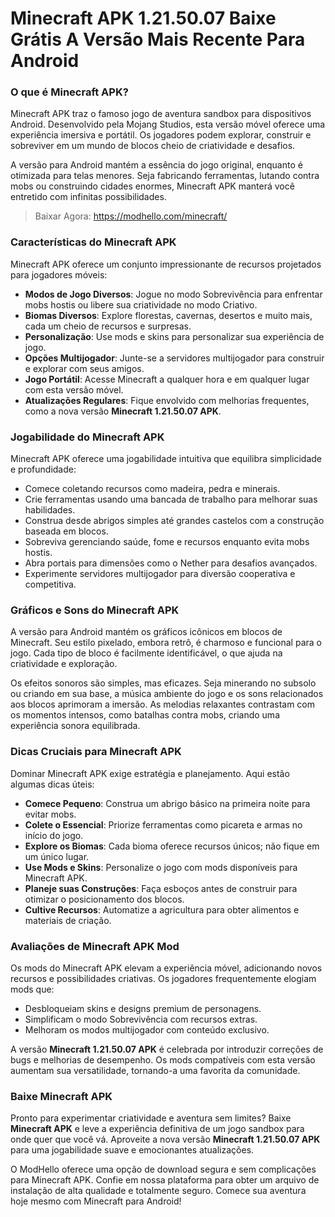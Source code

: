 # Minecraft APK 1.21.50.07 Baixe Grátis A Versão Mais Recente Para Android

### O que é Minecraft APK?  
Minecraft APK traz o famoso jogo de aventura sandbox para dispositivos Android. Desenvolvido pela Mojang Studios, esta versão móvel oferece uma experiência imersiva e portátil. Os jogadores podem explorar, construir e sobreviver em um mundo de blocos cheio de criatividade e desafios.  

A versão para Android mantém a essência do jogo original, enquanto é otimizada para telas menores. Seja fabricando ferramentas, lutando contra mobs ou construindo cidades enormes, Minecraft APK manterá você entretido com infinitas possibilidades.  

>Baixar Agora: https://modhello.com/minecraft/

### Características do Minecraft APK  
Minecraft APK oferece um conjunto impressionante de recursos projetados para jogadores móveis:  

- **Modos de Jogo Diversos**: Jogue no modo Sobrevivência para enfrentar mobs hostis ou libere sua criatividade no modo Criativo.  
- **Biomas Diversos**: Explore florestas, cavernas, desertos e muito mais, cada um cheio de recursos e surpresas.  
- **Personalização**: Use mods e skins para personalizar sua experiência de jogo.  
- **Opções Multijogador**: Junte-se a servidores multijogador para construir e explorar com seus amigos.  
- **Jogo Portátil**: Acesse Minecraft a qualquer hora e em qualquer lugar com esta versão móvel.  
- **Atualizações Regulares**: Fique envolvido com melhorias frequentes, como a nova versão **Minecraft 1.21.50.07 APK**.  

### Jogabilidade do Minecraft APK  
Minecraft APK oferece uma jogabilidade intuitiva que equilibra simplicidade e profundidade:  

- Comece coletando recursos como madeira, pedra e minerais.  
- Crie ferramentas usando uma bancada de trabalho para melhorar suas habilidades.  
- Construa desde abrigos simples até grandes castelos com a construção baseada em blocos.  
- Sobreviva gerenciando saúde, fome e recursos enquanto evita mobs hostis.  
- Abra portais para dimensões como o Nether para desafios avançados.  
- Experimente servidores multijogador para diversão cooperativa e competitiva.  

### Gráficos e Sons do Minecraft APK  
A versão para Android mantém os gráficos icônicos em blocos de Minecraft. Seu estilo pixelado, embora retrô, é charmoso e funcional para o jogo. Cada tipo de bloco é facilmente identificável, o que ajuda na criatividade e exploração.  

Os efeitos sonoros são simples, mas eficazes. Seja minerando no subsolo ou criando em sua base, a música ambiente do jogo e os sons relacionados aos blocos aprimoram a imersão. As melodias relaxantes contrastam com os momentos intensos, como batalhas contra mobs, criando uma experiência sonora equilibrada.  

### Dicas Cruciais para Minecraft APK  
Dominar Minecraft APK exige estratégia e planejamento. Aqui estão algumas dicas úteis:  

- **Comece Pequeno**: Construa um abrigo básico na primeira noite para evitar mobs.  
- **Colete o Essencial**: Priorize ferramentas como picareta e armas no início do jogo.  
- **Explore os Biomas**: Cada bioma oferece recursos únicos; não fique em um único lugar.  
- **Use Mods e Skins**: Personalize o jogo com mods disponíveis para Minecraft APK.  
- **Planeje suas Construções**: Faça esboços antes de construir para otimizar o posicionamento dos blocos.  
- **Cultive Recursos**: Automatize a agricultura para obter alimentos e materiais de criação.  

### Avaliações de Minecraft APK Mod  
Os mods do Minecraft APK elevam a experiência móvel, adicionando novos recursos e possibilidades criativas. Os jogadores frequentemente elogiam mods que:  

- Desbloqueiam skins e designs premium de personagens.  
- Simplificam o modo Sobrevivência com recursos extras.  
- Melhoram os modos multijogador com conteúdo exclusivo.  

A versão **Minecraft 1.21.50.07 APK** é celebrada por introduzir correções de bugs e melhorias de desempenho. Os mods compatíveis com esta versão aumentam sua versatilidade, tornando-a uma favorita da comunidade.  

### Baixe Minecraft APK  
Pronto para experimentar criatividade e aventura sem limites? Baixe **Minecraft APK** e leve a experiência definitiva de um jogo sandbox para onde quer que você vá. Aproveite a nova versão **Minecraft 1.21.50.07 APK** para uma jogabilidade suave e emocionantes atualizações.  

O ModHello oferece uma opção de download segura e sem complicações para Minecraft APK. Confie em nossa plataforma para obter um arquivo de instalação de alta qualidade e totalmente seguro. Comece sua aventura hoje mesmo com Minecraft para Android!  
